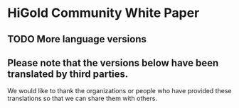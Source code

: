# HiGold Community White Paper

## TODO More language versions

## Please note that the versions below have been translated by third parties.

We would like to thank the organizations or people who have provided these translations so that we can share them with others.
